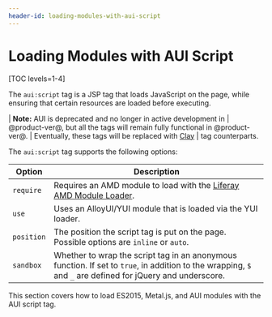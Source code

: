 ```yaml
---
header-id: loading-modules-with-aui-script
---
```


# Loading Modules with AUI Script

[TOC levels=1-4]

The `aui:script` tag is a JSP tag that loads JavaScript on the page, while 
ensuring that certain resources are loaded before executing. 

| **Note:** AUI is deprecated and no longer in active development in 
| @product-ver@, but all the tags will remain fully functional in @product-ver@. 
| Eventually, these tags will be replaced with [Clay](https://claycss.com/) 
| tag counterparts.

The `aui:script` tag supports the following options:

| Option | Description |
| --- | --- |
| `require` | Requires an AMD module to load with the [Liferay AMD Module Loader](https://github.com/liferay/liferay-amd-loader#amd-module-loader). |
| `use` | Uses an AlloyUI/YUI module that is loaded via the YUI loader. |
| `position` | The position the script tag is put on the page. Possible options are `inline` or `auto`. |
| `sandbox` | Whether to wrap the script tag in an anonymous function. If set to `true`, in addition to the wrapping, `$` and `_` are defined for jQuery and underscore. |

This section covers how to load ES2015, Metal.js, and AUI modules with the AUI 
script tag. 
